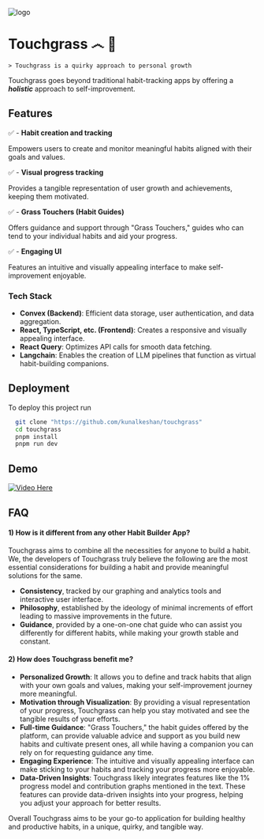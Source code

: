 
![logo](https://github.com/kunalkeshan/touchgrass/assets/98768417/8364263d-b91c-4773-b954-2055935469bd)

# Touchgrass ෴ 🌿

    > Touchgrass is a quirky approach to personal growth

Touchgrass goes beyond traditional habit-tracking apps by offering a ***holistic*** approach to self-improvement.


## Features


✅ - **Habit creation and tracking**

Empowers users to create and monitor meaningful habits aligned with their goals and values.

✅ - **Visual progress tracking**

Provides a tangible representation of user growth and achievements, keeping them motivated.

✅ - **Grass Touchers (Habit Guides)**

Offers guidance and support through "Grass Touchers," guides who can tend to your individual habits and aid your progress.

✅ - **Engaging UI**

Features an intuitive and visually appealing interface to make self-improvement enjoyable.

### Tech Stack

- **Convex (Backend)**: Efficient data storage, user authentication, and data aggregation.
- **React, TypeScript, etc. (Frontend)**: Creates a responsive and visually appealing interface.
- **React Query**: Optimizes API calls for smooth data fetching.
- **Langchain**: Enables the creation of LLM pipelines that function as virtual habit-building companions.
## Deployment

To deploy this project run

```bash
  git clone "https://github.com/kunalkeshan/touchgrass"
  cd touchgrass
  pnpm install
  pnpm run dev
```


## Demo

[![Video Here](https://github.com/kunalkeshan/touchgrass/assets/98768417/b61fa459-4c28-418a-a766-606986bc330c)](https://www.youtube.com/watch?v=1P7Qr_x83Pw)



## FAQ

#### 1) How is it different from any other Habit Builder App?

Touchgrass aims to combine all the necessities for anyone to build a habit. We, the developers of Touchgrass truly believe the following are the most essential considerations for building a habit and provide meaningful solutions for the same.
- **Consistency**, tracked by our graphing and analytics tools and interactive user interface.
- **Philosophy**, established by the ideology of minimal increments of effort leading to massive improvements in the future.
- **Guidance**, provided by a one-on-one chat guide who can assist you differently for different habits, while making your growth stable and constant.

#### 2) How does Touchgrass benefit me?

- **Personalized Growth**: It allows you to define and track habits that align with your own goals and values, making your self-improvement journey more meaningful.
- **Motivation through Visualization**: By providing a visual representation of your progress, Touchgrass can help you stay motivated and see the tangible results of your efforts.
- **Full-time Guidance**: "Grass Touchers," the habit guides offered by the platform, can provide valuable advice and support as you build new habits and cultivate present ones, all while having a companion you can rely on for requesting guidance any time.
- **Engaging Experience**: The intuitive and visually appealing interface can make sticking to your habits and tracking your progress more enjoyable.
- **Data-Driven Insights**: Touchgrass likely integrates features like the 1% progress model and contribution graphs mentioned in the text. These features can provide data-driven insights into your progress, helping you adjust your approach for better results.

Overall Touchgrass aims to be your go-to application for building healthy and productive habits, in a unique, quirky, and tangible way.

